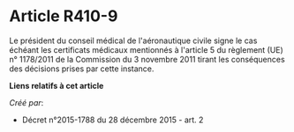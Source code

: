 # Article R410-9

Le président du conseil médical de l'aéronautique civile signe le cas échéant les certificats médicaux mentionnés à l'article
5 du règlement (UE) n° 1178/2011 de la Commission du 3 novembre 2011 tirant les conséquences des décisions prises par cette
instance.

**Liens relatifs à cet article**

_Créé par_:

  - Décret n°2015-1788 du 28 décembre 2015 - art. 2
